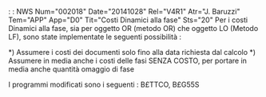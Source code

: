  :  : NWS Num="002018" Date="20141028" Rel="V4R1" Atr="J. Baruzzi" Tem="APP" App="D0" Tit="Costi Dinamici alla fase" Sts="20"
Per i costi Dinamici alla fase, sia per oggetto OR (metodo OR) che oggetto LO (Metodo LF), sono state implementate le seguenti possibilità : 

\*) Assumere i costi dei documenti solo fino alla data richiesta dal calcolo \*) Assumere in media anche i costi delle fasi SENZA COSTO, per portare in media anche quantità omaggio di fase

I programmi modificati sono i seguenti : 
B£TTCO, B£G55S
